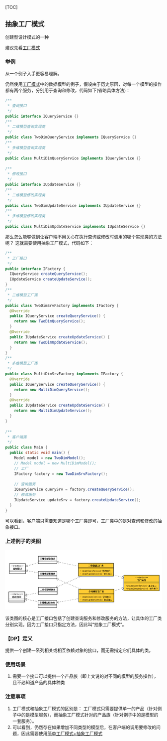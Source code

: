 [TOC]
## 抽象工厂模式
创建型设计模式的一种

建议先看[工厂模式](https://github.com/tengyuanjack/Blogs/blob/master/design-pattern/%E5%B7%A5%E5%8E%82%E6%A8%A1%E5%BC%8F.md)

### 举例
从一个例子入手更容易理解。

仍然使用[工厂模式](https://github.com/tengyuanjack/Blogs/blob/master/design-pattern/%E5%B7%A5%E5%8E%82%E6%A8%A1%E5%BC%8F.md)中的数据模型的例子，假设由于历史原因，对每一个模型的操作都有两个服务，分别用于查询和修改，代码如下(省略具体方法)：
```Java
/**
 * 查询接口
 */
public interface IQueryService {}
/**
 * 二维模型查询实现类
 */
public class TwoDimQueryService implements IQueryService {}
/**
 * 多维模型查询实现类
 */
public class MultiDimQueryService implements IQueryService {}

/**
 * 修改接口
 */
public interface IUpdateService {}
/**
 * 二维模型修改实现类
 */
public class TwoDimUpdateService implements IUpdateService {}
/**
 * 多维模型修改实现类
 */
public class MultiDimUpdateService implements IUpdateService {}
```
那么怎么能够做到让客户端不用关心在执行查询或修改时调用的哪个实现类的方法呢？ 这就需要使用抽象工厂模式，代码如下：
```Java
/**
 * 工厂接口
 */
public interface IFactory {
  IQueryService createQueryService();
  IUpdateService createUpdateService();
}
/**
 * 二维模型工厂类
 */
public class TwoDimSrvFactory implements IFactory {
  @Override
  public IQueryService createQueryService() {
    return new TwoDimQueryService();
  }
  @Override
  public IUpdateService createUpdateService() {
    return new TwoDimUpdateService();
  }
}
/**
 * 多维模型工厂类
 */
public class MultiDimSrvFactory implements IFactory {
  @Override
  public IQueryService createQueryService() {
    return new MultiDimQueryService();
  }
  @Override
  public IUpdateService createUpdateService() {
    return new MultiDimUpdateService();
  }
}

/**
 * 客户端类
 */
public class Main {
  public static void main() {
    Model model = new TwoDimModel();
    // Model model = new MultiDimModel();
    // 工厂
    IFactory factory = new TwoDimSrvFactory();

    // 查询服务
    IQeuryService querySrv = factory.createQueryService();
    // 修改服务
    IUpdateService updateSrv = factory.createUpdateService();
  }
}
```
可以看到，客户端只需要知道是哪个工厂类即可，工厂类中的是对查询和修改的抽象接口。

### 上述例子的类图
![抽象工厂模式类图](https://github.com/tengyuanjack/Blogs/blob/master/attachments/graphs/design-pattern/%E6%8A%BD%E8%B1%A1%E5%B7%A5%E5%8E%82%E6%A8%A1%E5%BC%8F.png)

该类图的核心是工厂接口包括了创建查询服务和修改服务的方法，让具体的工厂类分别实现。因为工厂接口只指定方法，因此叫“抽象工厂模式”。

### 【DP】定义
提供一个创建一系列相关或相互依赖对象的接口，而无需指定它们具体的类。

### 使用场景
1. 需要一个接口可以提供一个产品族（即上文说的对不同的模型的服务操作），且不必知道产品的具体种类

### 注意事项
1. 工厂模式和抽象工厂模式的区别是： 工厂模式只需要提供单一的产品（针对例子中的是模型服务），而抽象工厂模式针对的产品族（针对例子中的是模型的一套服务）。
2. 可以看到，仍然存在如果增加不同类型的模型后，在客户端的调用要修改的问题，因此需要使用[简单工厂模式+抽象工厂模式](https://github.com/tengyuanjack/Blogs/blob/master/design-pattern/%E7%AE%80%E5%8D%95%E5%B7%A5%E5%8E%82%E6%A8%A1%E5%BC%8F%2B%5B%E6%8A%BD%E8%B1%A1%5D%E5%B7%A5%E5%8E%82%E6%A8%A1%E5%BC%8F.md)
